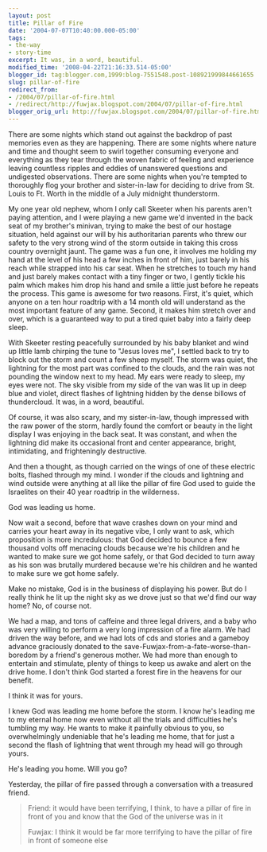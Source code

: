 ```yaml
---
layout: post
title: Pillar of Fire
date: '2004-07-07T10:40:00.000-05:00'
tags:
- the-way
- story-time
excerpt: It was, in a word, beautiful.
modified_time: '2008-04-22T21:16:33.514-05:00'
blogger_id: tag:blogger.com,1999:blog-7551548.post-108921999844661655
slug: pillar-of-fire
redirect_from: 
- /2004/07/pillar-of-fire.html
- /redirect/http://fuwjax.blogspot.com/2004/07/pillar-of-fire.html
blogger_orig_url: http://fuwjax.blogspot.com/2004/07/pillar-of-fire.html
---
```


There are some nights which stand out against the backdrop of past memories even as they are happening.  There are some nights where nature and time and thought seem to swirl together consuming everyone and everything as they tear through the woven fabric of feeling and experience leaving countless ripples and eddies of unanswered questions and undigested observations.  There are some nights when you're tempted to thoroughly flog your brother and sister-in-law for deciding to drive from St. Louis to Ft. Worth in the middle of a July midnight thunderstorm.

My one year old nephew, whom I only call Skeeter when his parents aren't paying attention, and I were playing a new game we'd invented in the back seat of my brother's minivan, trying to make the best of our hostage situation, held against our will by his authoritarian parents who threw our safety to the very strong wind of the storm outside in taking this cross country overnight jaunt.  The game was a fun one, it involves me holding my hand at the level of his head a few inches in front of him, just barely in his reach while strapped into his car seat.  When he stretches to touch my hand and just barely makes contact with a tiny finger or two, I gently tickle his palm which makes him drop his hand and smile a little just before he repeats the process.  This game is awesome for two reasons.  First, it's quiet, which anyone on a ten hour roadtrip with a 14 month old will understand as the most important feature of any game.  Second, it makes him stretch over and over, which is a guaranteed way to put a tired quiet baby into a fairly deep sleep.

With Skeeter resting peacefully surrounded by his baby blanket and wind up little lamb chirping the tune to "Jesus loves me", I settled back to try to block out the storm and count a few sheep myself.  The storm was quiet, the lightning for the most part was confined to the clouds, and the rain was not pounding the window next to my head.  My ears were ready to sleep, my eyes were not.   The sky visible from my side of the van was lit up in deep blue and violet, direct flashes of lightning hidden by the dense billows of thundercloud.  It was, in a word, beautiful.

Of course, it was also scary, and my sister-in-law, though impressed with the raw power of the storm, hardly found the comfort or beauty in the light display I was enjoying in the back seat.  It was constant, and when the lightning did make its occasional front and center appearance, bright, intimidating, and frighteningly destructive.

And then a thought, as though carried on the wings of one of these electric bolts, flashed through my mind.  I wonder if the clouds and lightning and wind outside were anything at all like the pillar of fire God used to guide the Israelites on their 40 year roadtrip in the wilderness.

God was leading us home.

Now wait a second, before that wave crashes down on your mind and carries your heart away in its negative vibe, I only want to ask, which proposition is more incredulous: that God decided to bounce a few thousand volts off menacing clouds because we're his children and he wanted to make sure we got home safely, or that God decided to turn away as his son was brutally murdered because we're his children and he wanted to make sure we got home safely.

Make no mistake, God is in the business of displaying his power.  But do I really think he lit up the night sky as we drove just so that we'd find our way home?  No, of course not.

We had a map, and tons of caffeine and three legal drivers, and a baby who was very willing to perform a very long impression of a fire alarm.  We had driven the way before, and we had lots of cds and stories and a gameboy advance graciously donated to the save-Fuwjax-from-a-fate-worse-than-boredom by a friend's generous mother.  We had more than enough to entertain and stimulate, plenty of things to keep us awake and alert on the drive home.  I don't think God started a forest fire in the heavens for our benefit.

I think it was for yours.

I knew God was leading me home before the storm.  I know he's leading me to my eternal home now even without all the trials and difficulties he's tumbling my way.  He wants to make it painfully obvious to you, so overwhelmingly undeniable that he's leading me home, that for just a second the flash of lightning that went through my head will go through yours.  

He's leading you home.  Will you go?

Yesterday, the pillar of fire passed through a conversation with a treasured friend.

> Friend: it would have been terrifying, I think, to have a pillar of fire in front of you and know that the God of the universe was in it
> 
> Fuwjax: I think it would be far more terrifying to have the pillar of fire in front of someone else